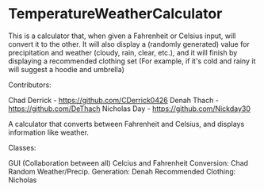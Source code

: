 # TemperatureWeatherCalculator

This is a calculator that, when given a Fahrenheit or Celsius input, will convert it to the other. It will also display a (randomly generated) value for precipitation and weather (cloudy, rain, clear, etc.), and it will finish by displaying a recommended clothing set (For example, if it's cold and rainy it will suggest a hoodie and umbrella)

Contributors:

Chad Derrick - https://github.com/CDerrick0426
Denah Thach - https://github.com/DeThach
Nicholas Day - https://github.com/Nickday30

A calculator that converts between Fahrenheit and Celsius, and displays information like weather.

Classes: 

GUI (Collaboration between all)
Celcius and Fahrenheit Conversion: Chad
Random Weather/Precip. Generation: Denah
Recommended Clothing: Nicholas
